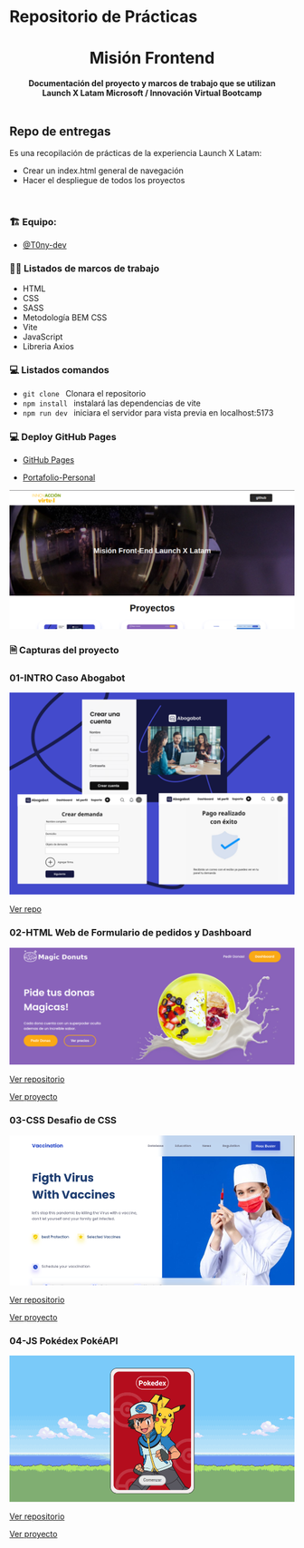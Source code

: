 # Repositorio de Prácticas
<div align="center">
  <h1>Misión Frontend</h1>
  <strong>Documentación del proyecto y marcos de trabajo que se utilizan</strong><br>
  <strong>Launch X Latam Microsoft / Innovación Virtual Bootcamp</strong>
</div>
<br>

## Repo de entregas

Es una recopilación de prácticas de la experiencia Launch X Latam:

* Crear un index.html general de navegación 
* Hacer el despliegue de todos los proyectos 
<br>


### 🏗 Equipo: 

- [@T0ny-dev](https://github.com/T0ny-dev)

### 👨‍💻 Listados de marcos de trabajo

* HTML
* CSS
* SASS
* Metodología BEM CSS
* Vite
* JavaScript
* Libreria Axios


### 💻 Listados comandos 

* `git clone `    Clonara el repositorio
* `npm install `  instalará las dependencias de vite
* `npm run dev `  iniciara el servidor para vista previa en localhost:5173

### 💻 Deploy GitHub Pages
- [GitHub Pages](https://t0ny-dev.github.io/MisionFrontEnd-Launch-X-Latam/)

- [Portafolio-Personal](https://t0ny-dev.netlify.app/)

![Navegador](./img/navegador.png)



### 🗎 Capturas del proyecto

### 01-INTRO Caso Abogabot 
![Abogabot](01-INTRO/img/ui2.png)

[Ver repo](https://github.com/T0ny-dev/MisionFrontEnd-Launch-X-Latam/tree/main/01-INTRO)

### 02-HTML Web de Formulario de pedidos y Dashboard 
![HTML](02-HTML/img/home.png)

[Ver repositorio](https://github.com/T0ny-dev/MisionFrontEnd-Launch-X-Latam/tree/main/02-HTML)

[Ver proyecto](https://02-html-launch-x-latam.netlify.app/)



### 03-CSS Desafio de CSS
![CSS](03-CSS/asset/img/vaccines.png)

[Ver repositorio](https://github.com/T0ny-dev/MisionFrontEnd-Launch-X-Latam/tree/main/03-CSS)

[Ver proyecto](https://03-css-launch-x-latam.netlify.app/)

### 04-JS Pokédex PokéAPI

![JS](04-JS/img/pokedex.png)

[Ver repositorio](https://github.com/T0ny-dev/MisionFrontEnd-Launch-X-Latam/tree/main/04-JS)

[Ver proyecto](https://04-js-lauch-x-latam.netlify.app/)
